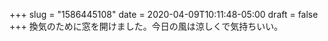 +++
slug = "1586445108"
date = 2020-04-09T10:11:48-05:00
draft = false
+++
換気のために窓を開けました。今日の風は涼しくで気持ちいい。